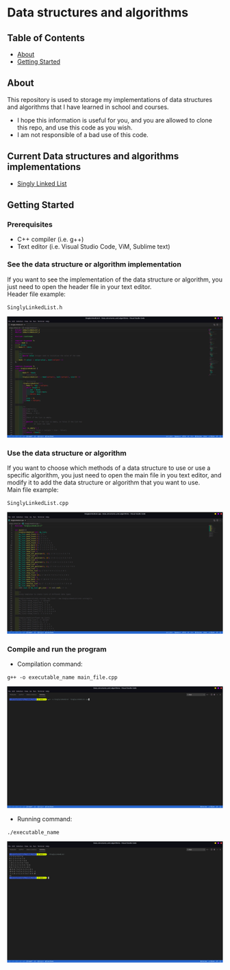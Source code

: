 # Data structures and algorithms

## Table of Contents

- [About](#about)
- [Getting Started](#getting_started)

## About <a name = "about"></a>

This repository is used to storage my implementations of data structures and algorithms that I have learned in school and courses.  
- I hope this information is useful for you, and you are allowed to clone this repo, and use this code as you wish. 
- I am not responsible of a bad use of this code.

## Current Data structures and algorithms implementations

- [Singly Linked List](./singly_linked_list)

## Getting Started <a name = "getting_started"></a>


### Prerequisites

- C++ compiler (i.e. g++)
- Text editor (i.e. Visual Studio Code, ViM, Sublime text)  

### See the data structure or algorithm implementation

If you want to see the implementation of the data structure or algorithm, you just
need to open the header file in your text editor.  
Header file example:
```
SinglyLinkedList.h
```
![Header File](./README_imgs/header_file.png "Header file opened in Visual Studio Code")

### Use the data structure or algorithm  

If you want to choose which methods of a data structure to use or use a specific algorithm, you just need to open the main file in you text editor, and modify it to add the data structure or algorithm that you want to use.  
Main file example:
```
SinglyLinkedList.cpp
```
![Main File](./README_imgs/main_file.png "Main file opened in Visual Studio Code")

### Compile and run the program
- Compilation command:
```
g++ -o executable_name main_file.cpp
```
![Compilation proccess](./README_imgs/compilation_command.png "Typing the compilation command in the CLI (Command Line Interface)")

- Running command:
```
./executable_name
```
![Running the program](./README_imgs/running_command.png "Typing the running command in the CLI (Command Line Interface)")

